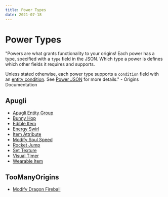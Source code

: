 ```yaml
---
title: Power Types
date: 2021-07-18
---
```


# Power Types

"Powers are what grants functionality to your origins! Each power has a type, specified with
a `type` field in the JSON. Which type a power is defines which other fields it requires and supports.

Unless stated otherwise, each power type supports a `condition` field with an [entity condition](https://origins.readthedocs.io/en/latest/entity_conditions/). See [Power JSON](https://origins.readthedocs.io/en/latest/power_json/) for more details." - Origins Documentation

## Apugli
* [Apugli Entity Group](entity_group)
* [Bunny Hop](bunny_hop)
* [Edible Item](edible_item)
* [Energy Swirl](energy_swirl)
* [Item Attribute](item_attribute)
* [Modify Soul Speed](modify_soul_speed)
* [Rocket Jump](rocket_jump)
* [Set Texture](set_texture)
* [Visual Timer](visual_timer)
* [Wearable Item](wearable_item)

## TooManyOrigins
* [Modify Dragon Fireball](modify_dragon_fireball)